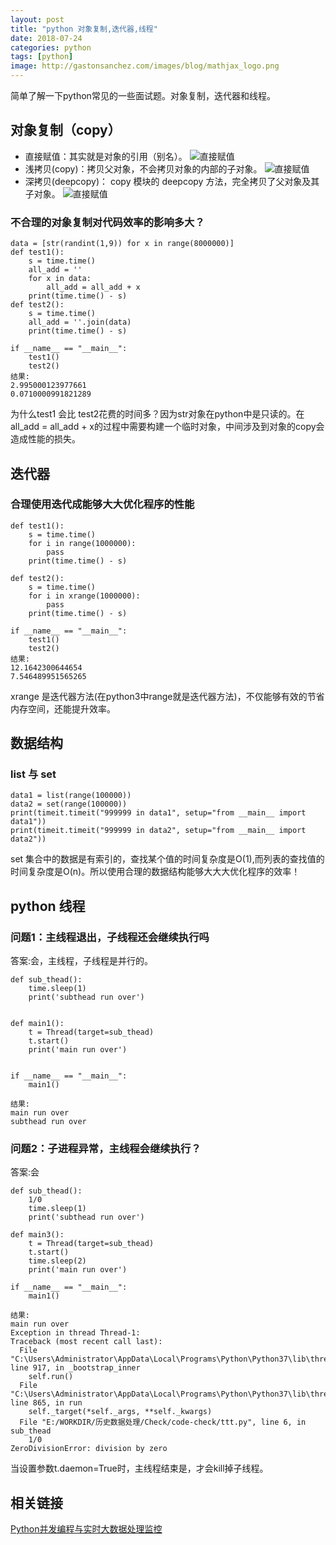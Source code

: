 ```yaml
---
layout: post
title: "python 对象复制,迭代器,线程"
date: 2018-07-24
categories: python
tags: [python]
image: http://gastonsanchez.com/images/blog/mathjax_logo.png
---
```

简单了解一下python常见的一些面试题。对象复制，迭代器和线程。
<!-- more -->

## 对象复制（copy）
* 直接赋值：其实就是对象的引用（别名）。
![直接赋值](https://i.loli.net/2019/03/27/5c9b201c28866.png)
* 浅拷贝(copy)：拷贝父对象，不会拷贝对象的内部的子对象。
![直接赋值](https://i.loli.net/2019/03/27/5c9b201c4afde.png)
* 深拷贝(deepcopy)： copy 模块的 deepcopy 方法，完全拷贝了父对象及其子对象。
![直接赋值](https://i.loli.net/2019/03/27/5c9b201c5064f.png)

### 不合理的对象复制对代码效率的影响多大？
~~~
data = [str(randint(1,9)) for x in range(8000000)]
def test1():
    s = time.time()
    all_add = ''
    for x in data:
        all_add = all_add + x
    print(time.time() - s)
def test2():
    s = time.time()
    all_add = ''.join(data)
    print(time.time() - s)

if __name__ == "__main__":
    test1()
    test2()
结果:
2.995000123977661
0.0710000991821289    
~~~
为什么test1 会比 test2花费的时间多？因为str对象在python中是只读的。在all_add = all_add + x的过程中需要构建一个临时对象，中间涉及到对象的copy会造成性能的损失。


## 迭代器
### 合理使用迭代成能够大大优化程序的性能
~~~
def test1():
    s = time.time()
    for i in range(1000000):
        pass
    print(time.time() - s)

def test2():
    s = time.time()
    for i in xrange(1000000):
        pass
    print(time.time() - s)

if __name__ == "__main__":
    test1()
    test2()
结果:
12.1642300644654
7.546489951565265
~~~
xrange 是迭代器方法(在python3中range就是迭代器方法)，不仅能够有效的节省内存空间，还能提升效率。


## 数据结构
### list 与 set
~~~
data1 = list(range(100000))
data2 = set(range(100000))
print(timeit.timeit("999999 in data1", setup="from __main__ import data1"))
print(timeit.timeit("999999 in data2", setup="from __main__ import data2"))
~~~
set 集合中的数据是有索引的，查找某个值的时间复杂度是O(1),而列表的查找值的时间复杂度是O(n)。所以使用合理的数据结构能够大大大优化程序的效率！

## python 线程
### 问题1：主线程退出，子线程还会继续执行吗
答案:会，主线程，子线程是并行的。
~~~
def sub_thead():
    time.sleep(1)
    print('subthead run over')


def main1():
    t = Thread(target=sub_thead)
    t.start()
    print('main run over')


if __name__ == "__main__":
    main1()
    
结果:
main run over
subthead run over
~~~
### 问题2：子进程异常，主线程会继续执行？
答案:会
~~~
def sub_thead():
    1/0
    time.sleep(1)
    print('subthead run over')
    
def main3():
    t = Thread(target=sub_thead)
    t.start()
    time.sleep(2)
    print('main run over')

if __name__ == "__main__":
    main1()
        
结果:
main run over
Exception in thread Thread-1:
Traceback (most recent call last):
  File "C:\Users\Administrator\AppData\Local\Programs\Python\Python37\lib\threading.py", line 917, in _bootstrap_inner
    self.run()
  File "C:\Users\Administrator\AppData\Local\Programs\Python\Python37\lib\threading.py", line 865, in run
    self._target(*self._args, **self._kwargs)
  File "E:/WORKDIR/历史数据处理/Check/code-check/ttt.py", line 6, in sub_thead
    1/0
ZeroDivisionError: division by zero
~~~

当设置参数t.daemon=True时，主线程结束是，才会kill掉子线程。


## 相关链接
[Python并发编程与实时大数据处理监控](https://yq.aliyun.com/articles/694613?spm=a2c4e.11163080.searchblog.9.67282ec1ra4vOZ)